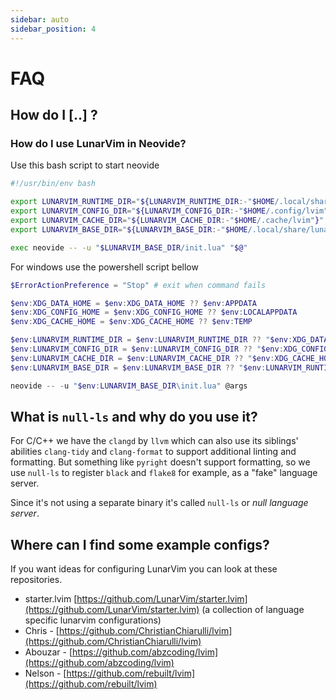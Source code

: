 ```yaml
---
sidebar: auto
sidebar_position: 4
---
```


# FAQ

## How do I [..] ?

### How do I use LunarVim in Neovide?

Use this bash script to start neovide

```bash
#!/usr/bin/env bash

export LUNARVIM_RUNTIME_DIR="${LUNARVIM_RUNTIME_DIR:-"$HOME/.local/share/lunarvim"}"
export LUNARVIM_CONFIG_DIR="${LUNARVIM_CONFIG_DIR:-"$HOME/.config/lvim"}"
export LUNARVIM_CACHE_DIR="${LUNARVIM_CACHE_DIR:-"$HOME/.cache/lvim"}"
export LUNARVIM_BASE_DIR="${LUNARVIM_BASE_DIR:-"$HOME/.local/share/lunarvim/lvim"}"

exec neovide -- -u "$LUNARVIM_BASE_DIR/init.lua" "$@"
```
For windows use the powershell script bellow

```ps1
$ErrorActionPreference = "Stop" # exit when command fails

$env:XDG_DATA_HOME = $env:XDG_DATA_HOME ?? $env:APPDATA
$env:XDG_CONFIG_HOME = $env:XDG_CONFIG_HOME ?? $env:LOCALAPPDATA
$env:XDG_CACHE_HOME = $env:XDG_CACHE_HOME ?? $env:TEMP

$env:LUNARVIM_RUNTIME_DIR = $env:LUNARVIM_RUNTIME_DIR ?? "$env:XDG_DATA_HOME\lunarvim"
$env:LUNARVIM_CONFIG_DIR = $env:LUNARVIM_CONFIG_DIR ?? "$env:XDG_CONFIG_HOME\lvim"
$env:LUNARVIM_CACHE_DIR = $env:LUNARVIM_CACHE_DIR ?? "$env:XDG_CACHE_HOME\lvim"
$env:LUNARVIM_BASE_DIR = $env:LUNARVIM_BASE_DIR ?? "$env:LUNARVIM_RUNTIME_DIR\lvim"

neovide -- -u "$env:LUNARVIM_BASE_DIR\init.lua" @args
```

## What is `null-ls` and why do you use it?

For C/C++ we have the `clangd` by `llvm` which can also use its siblings' abilities `clang-tidy` and `clang-format` to support additional linting and formatting. But something like `pyright` doesn't support formatting, so we use `null-ls` to register `black` and `flake8` for example, as a "fake" language server.

Since it's not using a separate binary it's called `null-ls` or _null language server_.

## Where can I find some example configs?

If you want ideas for configuring LunarVim you can look at these repositories.

- starter.lvim [https://github.com/LunarVim/starter.lvim](https://github.com/LunarVim/starter.lvim) (a collection of language specific lunarvim configurations)
- Chris - [https://github.com/ChristianChiarulli/lvim](https://github.com/ChristianChiarulli/lvim)
- Abouzar - [https://github.com/abzcoding/lvim](https://github.com/abzcoding/lvim)
- Nelson - [https://github.com/rebuilt/lvim](https://github.com/rebuilt/lvim)
